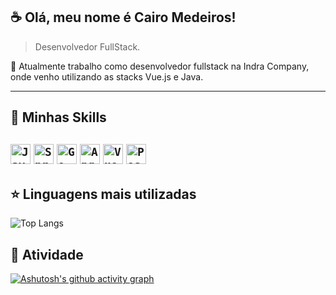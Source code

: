 ## :coffee: Olá, meu nome é <strong>Cairo Medeiros!</strong>

> Desenvolvedor FullStack.

🔭 Atualmente trabalho como desenvolvedor fullstack na Indra Company, onde venho utilizando as stacks Vue.js e Java.


----

## 🚀 Minhas Skills

<code><img height="32" src="https://img.shields.io/badge/Java-ED8B00?style=for-the-badge&logo=java&logoColor=white" alt="Java"/></code>
<code><img height="32" src="https://img.shields.io/badge/Spring_Boot-F2F4F9?style=for-the-badge&logo=spring-boot" alt="Spring Boot"/></code>
<code><img height="32" src="https://img.shields.io/badge/go-%2300ADD8.svg?style=for-the-badge&logo=go&logoColor=white" alt="Go"/></code>
<code><img height="32" src="https://img.shields.io/badge/Angular-DD0031?style=for-the-badge&logo=angular&logoColor=white" alt="Angular"/></code>
<code><img height="32" src="https://img.shields.io/badge/Vue.js-35495E?style=for-the-badge&logo=vuedotjs&logoColor=4FC08D" alt="Vue"/></code>
<code><img height="32" src="https://img.shields.io/badge/PostgreSQL-316192?style=for-the-badge&logo=postgresql&logoColor=white" alt="PostegreSQL"/></code>
---

## ⭐ Linguagens mais utilizadas
![Top Langs](https://github-readme-stats.vercel.app/api/top-langs/?username=cairomedeiros&layout=compact&theme=tokyonight)

## :robot: Atividade
[![Ashutosh's github activity graph](https://github-readme-activity-graph.vercel.app/graph?username=cairomedeiros&theme=github-compact)](https://github.com/ashutosh00710/github-readme-activity-graph)

